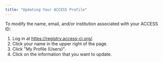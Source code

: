 ```yaml
---
title: "Updating Your ACCESS Profile"
---
```


To modify the name, email, and/or institution associated with your ACCESS ID:

1. Log in at <https://registry.access-ci.org/>.
2. Click your name in the upper right of the page.
3. Click "My Profile (Users)".
4. Click on the information that you want to update.
